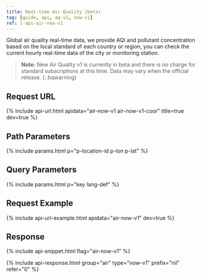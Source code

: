 ```yaml
---
title: Real-time Air Quality (beta)
tag: [guide, api, aq-v1, now-v1]
ref: 1-api-air-now-v1
---
```

Global air quality real-time data, we provide AQI and pollutant concentration based on the local standard of each country or region, you can check the current hourly real-time data of the city or monitoring station.

> **Note:** New Air Quality v1 is currently in beta and there is no charge for standard subscriptions at this time. Data may vary when the official release.
{:.bqwarning}

## Request URL

{% include api-url.html apidata="air-now-v1 air-now-v1-coor" title=true dev=true %}

## Path Parameters

{% include params.html p="p-location-id p-lon p-lat" %}

## Query Parameters

{% include params.html p="key lang-def" %}

## Request Example

{% include api-url-example.html apidata="air-now-v1" dev=true %}

## Response

{% include api-snippet.html flag="air-now-v1" %}

{% include api-response.html group="air" type="now-v1" prefix="nil" refer="0"  %}
